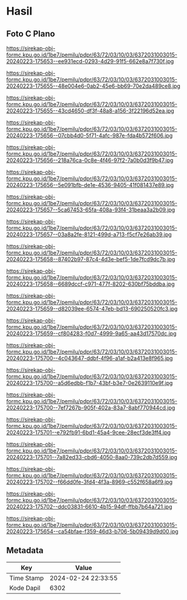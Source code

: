 # Hasil

## Foto C Plano

https://sirekap-obj-formc.kpu.go.id/1be7/pemilu/pdpr/63/72/03/10/03/6372031003015-20240223-175653--ee931ecd-0293-4d29-91f5-662e8a7f730f.jpg

https://sirekap-obj-formc.kpu.go.id/1be7/pemilu/pdpr/63/72/03/10/03/6372031003015-20240223-175655--48e004e6-0ab2-45e6-bb69-70e2da489ce8.jpg

https://sirekap-obj-formc.kpu.go.id/1be7/pemilu/pdpr/63/72/03/10/03/6372031003015-20240223-175655--43cd4650-df3f-48a8-a156-3f22196d52ea.jpg

https://sirekap-obj-formc.kpu.go.id/1be7/pemilu/pdpr/63/72/03/10/03/6372031003015-20240223-175656--07cbb4d0-5f71-4afc-987e-fda4b572f606.jpg

https://sirekap-obj-formc.kpu.go.id/1be7/pemilu/pdpr/63/72/03/10/03/6372031003015-20240223-175656--218a76ca-0c8e-4f46-97f2-7a0b0d3f9b47.jpg

https://sirekap-obj-formc.kpu.go.id/1be7/pemilu/pdpr/63/72/03/10/03/6372031003015-20240223-175656--5e091bfb-de1e-4536-9405-41f081437e89.jpg

https://sirekap-obj-formc.kpu.go.id/1be7/pemilu/pdpr/63/72/03/10/03/6372031003015-20240223-175657--5ca67453-65fa-408a-93f4-31beaa3a2b09.jpg

https://sirekap-obj-formc.kpu.go.id/1be7/pemilu/pdpr/63/72/03/10/03/6372031003015-20240223-175657--03a8a2fe-8121-499d-a713-f5cf7e26ab39.jpg

https://sirekap-obj-formc.kpu.go.id/1be7/pemilu/pdpr/63/72/03/10/03/6372031003015-20240223-175658--87402b97-87c4-4d3e-bef5-1de7fcd9dc7b.jpg

https://sirekap-obj-formc.kpu.go.id/1be7/pemilu/pdpr/63/72/03/10/03/6372031003015-20240223-175658--6689dccf-c971-477f-8202-630bf75bddba.jpg

https://sirekap-obj-formc.kpu.go.id/1be7/pemilu/pdpr/63/72/03/10/03/6372031003015-20240223-175659--d82039ee-6574-47eb-bd13-690250520fc3.jpg

https://sirekap-obj-formc.kpu.go.id/1be7/pemilu/pdpr/63/72/03/10/03/6372031003015-20240223-175659--cf804283-f0d7-4999-9a65-aa43d17570dc.jpg

https://sirekap-obj-formc.kpu.go.id/1be7/pemilu/pdpr/63/72/03/10/03/6372031003015-20240223-175700--4c043647-ddbf-4f96-a1af-b2a413e8f965.jpg

https://sirekap-obj-formc.kpu.go.id/1be7/pemilu/pdpr/63/72/03/10/03/6372031003015-20240223-175700--a5d6edbb-f1b7-43bf-b3e7-0e2639110e9f.jpg

https://sirekap-obj-formc.kpu.go.id/1be7/pemilu/pdpr/63/72/03/10/03/6372031003015-20240223-175700--7ef7267b-905f-402a-83a7-8abf770944cd.jpg

https://sirekap-obj-formc.kpu.go.id/1be7/pemilu/pdpr/63/72/03/10/03/6372031003015-20240223-175701--e792fb91-6bd1-45a4-9cee-28ecf3de3ff4.jpg

https://sirekap-obj-formc.kpu.go.id/1be7/pemilu/pdpr/63/72/03/10/03/6372031003015-20240223-175701--7a82ed33-cbd6-4050-8aa0-739c2db7d559.jpg

https://sirekap-obj-formc.kpu.go.id/1be7/pemilu/pdpr/63/72/03/10/03/6372031003015-20240223-175702--f66dd0fe-3fd4-4f3a-8969-c552f658a6f9.jpg

https://sirekap-obj-formc.kpu.go.id/1be7/pemilu/pdpr/63/72/03/10/03/6372031003015-20240223-175702--ddc03831-6610-4b15-94df-ffbb7b64a721.jpg

https://sirekap-obj-formc.kpu.go.id/1be7/pemilu/pdpr/63/72/03/10/03/6372031003015-20240223-175654--ca54bfae-f359-46d3-b706-5b09439d9d00.jpg


## Metadata

| Key        | Value               |
| ---------- | ------------------- |
| Time Stamp | 2024-02-24 22:33:55 |
| Kode Dapil | 6302                |



